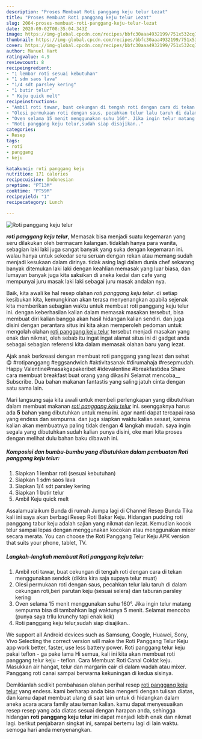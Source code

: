 ```yaml
---
description: "Proses Membuat Roti panggang keju telur Lezat"
title: "Proses Membuat Roti panggang keju telur Lezat"
slug: 2064-proses-membuat-roti-panggang-keju-telur-lezat
date: 2020-09-02T08:35:04.343Z
image: https://img-global.cpcdn.com/recipes/bbfc30aaa4932199/751x532cq70/roti-panggang-keju-telur-foto-resep-utama.jpg
thumbnail: https://img-global.cpcdn.com/recipes/bbfc30aaa4932199/751x532cq70/roti-panggang-keju-telur-foto-resep-utama.jpg
cover: https://img-global.cpcdn.com/recipes/bbfc30aaa4932199/751x532cq70/roti-panggang-keju-telur-foto-resep-utama.jpg
author: Manuel Hart
ratingvalue: 4.9
reviewcount: 8
recipeingredient:
- "1 lembar roti sesuai kebutuhan"
- "1 sdm saos lava"
- "1/4 sdt parsley kering"
- "1 butir telur"
- " Keju quick melt"
recipeinstructions:
- "Ambil roti tawar, buat cekungan di tengah roti dengan cara di tekan menggunakan sendok (dikira kira saja supaya telur muat)"
- "Olesi permukaan roti dengan saus, pecahkan telur lalu taruh di dalam cekungan roti,beri parutan keju (sesuai selera) dan taburan parsley kering"
- "Oven selama 15 menit menggunakan suhu 160°. Jika ingin telur matang sempurna bisa di tambahkan lagi waktunya 5 menit. Selamat mencoba (punya saya trllu krunchy tapi enak kok)"
- "Roti panggang keju telur,sudah siap disajikan.."
categories:
- Resep
tags:
- roti
- panggang
- keju

katakunci: roti panggang keju 
nutrition: 171 calories
recipecuisine: Indonesian
preptime: "PT13M"
cooktime: "PT59M"
recipeyield: "1"
recipecategory: Lunch

---
```



![Roti panggang keju telur](https://img-global.cpcdn.com/recipes/bbfc30aaa4932199/751x532cq70/roti-panggang-keju-telur-foto-resep-utama.jpg)

<b><i>roti panggang keju telur</i></b>, Memasak bisa menjadi suatu kegemaran yang seru dilakukan oleh bermacam kalangan. tidaklah hanya para wanita, sebagian laki laki juga sangat banyak yang suka dengan kegemaran ini. walau hanya untuk sekedar seru seruan dengan rekan atau memang sudah menjadi kesukaan dalam dirinya. tidak asing lagi dalam dunia chef sekarang banyak ditemukan laki laki dengan keahlian memasak yang luar biasa, dan lumayan banyak juga kita saksikan di aneka kedai dan cafe yang mempunyai juru masak laki laki sebagai juru masak andalan nya.

Baik, kita awali ke hal resep olahan <i>roti panggang keju telur</i>. di setiap kesibukan kita, kemungkinan akan terasa menyenangkan apabila sejenak kita memberikan sebagian waktu untuk membuat roti panggang keju telur ini. dengan keberhasilan kalian dalam memasak masakan tersebut, bisa membuat diri kalian bangga akan hasil hidangan kalian sendiri. dan juga disini dengan perantara situs ini kita akan memperoleh pedoman untuk mengolah olahan <u>roti panggang keju telur</u> tersebut menjadi masakan yang enak dan nikmat, oleh sebab itu ingat ingat alamat situs ini di gadget anda sebagai sebagian referensi kita dalam memasak olahan baru yang lezat.

Ajak anak berkreasi dengan membuat roti panggang yang lezat dan sehat 😋 #rotipanggang #eggsandwich #aktivitasanak #dirumahaja #resepmudah. Happy Valentine#masakgapakeribet #idevalentine #breakfastidea Share cara membuat breakfast buat orang yang dikasihi Selamat mencoba__ Subscribe. Dua bahan makanan fantastis yang saling jatuh cinta dengan satu sama lain.


Mari langsung saja kita awali untuk membeli perlengkapan yang dibutuhkan dalam membuat makanan <u><i>roti panggang keju telur</i></u> ini. seenggaknya harus ada <b>5</b> bahan yang dibutuhkan untuk menu ini. agar nanti dapat tercapai rasa yang endess dan sempurna. dan juga siapkan waktu kalian sesaat, karena kalian akan membuatnya paling tidak dengan <b>4</b> langkah mudah. saya ingin segala yang dibutuhkan sudah kalian punya disini, oke mari kita proses dengan melihat dulu bahan baku dibawah ini.

<!--inarticleads1-->

##### Komposisi dan bumbu-bumbu yang dibutuhkan dalam pembuatan Roti panggang keju telur:

1. Siapkan 1 lembar roti (sesuai kebutuhan)
1. Siapkan 1 sdm saos lava
1. Siapkan 1/4 sdt parsley kering
1. Siapkan 1 butir telur
1. Ambil  Keju quick melt


Assalamualaikum Bunda di rumah Jumpa lagi di Channel Resep Bunda Tika kali ini saya akan berbagi Resep Roti Bakar Keju. Hidangan pudding roti panggang tabur keju adalah sajian yang nikmat dan lezat. Kemudian kocok telur sampai lepas dengan menggunakan kocokan atau menggunakan mixer secara merata. You can choose the Roti Panggang Telur Keju APK version that suits your phone, tablet, TV. 

<!--inarticleads2-->

##### Langkah-langkah membuat Roti panggang keju telur:

1. Ambil roti tawar, buat cekungan di tengah roti dengan cara di tekan menggunakan sendok (dikira kira saja supaya telur muat)
1. Olesi permukaan roti dengan saus, pecahkan telur lalu taruh di dalam cekungan roti,beri parutan keju (sesuai selera) dan taburan parsley kering
1. Oven selama 15 menit menggunakan suhu 160°. Jika ingin telur matang sempurna bisa di tambahkan lagi waktunya 5 menit. Selamat mencoba (punya saya trllu krunchy tapi enak kok)
1. Roti panggang keju telur,sudah siap disajikan..


We support all Android devices such as Samsung, Google, Huawei, Sony, Vivo Selecting the correct version will make the Roti Panggang Telur Keju app work better, faster, use less battery power. Roti panggang telur keju pakai teflon - ga pake lama Hi semua, kali ini kita akan membuat roti panggang telur keju - teflon. Cara Membuat Roti Canai Coklat keju. Masukkan air hangat, telur dan margarin cair di dalam wadah atau mixer. Panggang roti canai sampai berwarna kekuningan di kedua sisinya. 

Demikianlah sedikit pembahasan olahan perihal resep <u>roti panggang keju telur</u> yang endess. kami berharap anda bisa mengerti dengan tulisan diatas, dan kamu dapat membuat ulang di saat lain untuk di hidangkan dalam aneka acara acara family atau teman kalian. kamu dapat menyesuaikan resep resep yang ada diatas sesuai dengan harapan anda, sehingga hidangan <b>roti panggang keju telur</b> ini dapat menjadi lebih enak dan nikmat lagi. berikut penjabaran singkat ini, sampai bertemu lagi di lain waktu. semoga hari anda menyenangkan.
